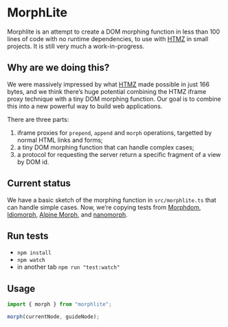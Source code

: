 # MorphLite

Morphlite is an attempt to create a DOM morphing function in less than 100 lines of code with no runtime dependencies, to use with [HTMZ](https://leanrada.com/htmz/) in small projects. It is still very much a work-in-progress.

## Why are we doing this?

We were massively impressed by what [HTMZ](https://leanrada.com/htmz/) made possible in just 166 bytes, and we think there’s huge potential combining the HTMZ iframe proxy technique with a tiny DOM morphing function. Our goal is to combine this into a new powerful way to build web applications.

There are three parts:

1. iframe proxies for `prepend`, `append` and `morph` operations, targetted by normal HTML links and forms;
2. a tiny DOM morphing function that can handle complex cases;
3. a protocol for requesting the server return a specific fragment of a view by DOM id.

## Current status

We have a basic sketch of the morphing function in `src/morphlite.ts` that can handle simple cases. Now, we’re copying tests from [Morphdom](https://github.com/patrick-steele-idem/morphdom), [Idiomorph](https://github.com/bigskysoftware/idiomorph), [Alpine Morph](https://github.com/alpinejs/alpine/tree/main/packages/morph), and [nanomorph](https://github.com/choojs/nanomorph).

## Run tests

- `npm install`
- `npm watch`
- in another tab `npm run "test:watch"`

## Usage

```javascript
import { morph } from "morphlite";

morph(currentNode, guideNode);
```

